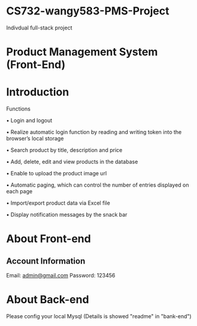 # CS732-wangy583-PMS-Project
Indivdual full-stack project
# Product Management System (Front-End)



# Introduction

Functions 

• Login and logout 

• Realize automatic login function by reading and writing token into the browser’s local storage 

• Search product by title, description and price 

• Add, delete, edit and view products in the database 

• Enable to upload the product image url

 • Automatic paging, which can control the number of entries displayed on each page

 • Import/export product data via Excel file 

• Display notification messages by the snack bar


# About Front-end
## Account Information 
Email: admin@gmail.com
Password: 123456

# About Back-end
Please config your local Mysql (Details is showed "readme" in "bank-end")

